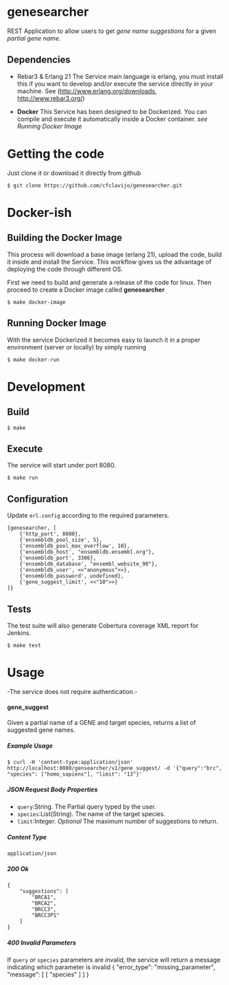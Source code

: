 genesearcher
====

REST Application to allow users to get *gene name suggestions* for a given *partial gene name*.

Dependencies
----

* Rebar3 & Erlang 21
The Service main language is erlang, you must install this if you want to develop and/or execute the service directly in your machine. See (http://www.erlang.org/downloads, http://www.rebar3.org/)

* **Docker**
This Service has been designed to be Dockerized. You can compile and execute it automatically inside a Docker container. *see Running Docker Image*

Getting the code
===
Just clone it or download it directly from github

    $ git clone https://github.com/cfclavijo/genesearcher.git


Docker-ish
====
Building the Docker Image
----
This process will download a base image (erlang 21), upload the code, build it inside and install the Service. This workflow gives us the advantage of deploying the code through different OS.

First we need to build and generate a release of the code for linux. Then proceed to create a Docker image called **genesearcher**

    $ make docker-image

Running Docker Image
----
With the service Dockerized it becomes easy to launch it in a proper environment (server or locally) by simply running

    $ make docker-run


Development
====

Build
----

    $ make
    
Execute
----
The service will start under port 8080.

    $ make run
    
Configuration
----
Update `erl.config` according to the required parameters.

    {genesearcher, [
        {'http_port', 8080},
        {'ensembldb_pool_size', 5},
        {'ensembldb_pool_max_overflow', 10},
        {'ensembldb_host', "ensembldb.ensembl.org"},
        {'ensembldb_port', 3306},
        {'ensembldb_database', "ensembl_website_90"},
        {'ensembldb_user', <<"anonymous">>},
        {'ensembldb_password', undefined},
        {'gene_suggest_limit', <<"10">>}
    ]}

Tests
----
The test suite will also generate Cobertura coverage XML report for Jenkins.

    $ make test

Usage
====
-The service does not require authentication.-

#### gene_suggest
Given a partial name of a GENE and target species, returns a list of suggested gene names.

##### Example Usage
    $ curl -H 'content-type:application/json' http://localhost:8080/gensearcher/v1/gene_suggest/ -d '{"query":"brc", "species": ["homo_sapiens"], "limit": "13"}'
    
##### JSON Request Body Properties

* `query`:String. The Partial query typed by the user.
* `species`:List(String). The name of the target species.
* `limit`:Integer. *Optional* The maximum number of suggestions to return.

##### Content Type
    application/json
    
##### 200 Ok
    {
        "suggestions": [
            "BRCA1",
            "BRCA2",
            "BRCC3",
            "BRCC3P1"
        ]
    }

##### 400 Invalid Parameters
If `query` or `species` parameters are invalid, the service will return a message indicating which parameter is invalid
    {
        "error_type": "missing_parameter",
        "message": [
          [
            "species"
          ]
        ]
    }
